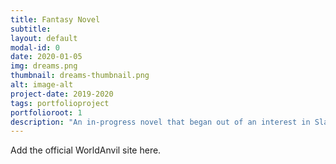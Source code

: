 ```yaml
---
title: Fantasy Novel 
subtitle: 
layout: default
modal-id: 0
date: 2020-01-05
img: dreams.png
thumbnail: dreams-thumbnail.png
alt: image-alt
project-date: 2019-2020
tags: portfolioproject
portfolioroot: 1
description: "An in-progress novel that began out of an interest in Slavic mythologies and folklore, Earth and Smoke follows characters Ilyria and Wilk travelling through the fabled Zuriobor forest. An unlikely friendship is formed between the two as they find themselves exiled from the safe haven town Rasnov in the centre of the unforgiving forest region infested with monsters."
---
```


Add the official WorldAnvil site here.
